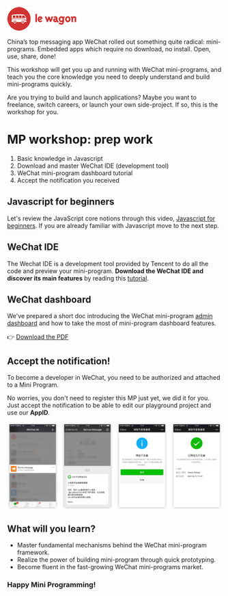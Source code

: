 ![notification](images/logo-wagon.png)

China’s top messaging app WeChat rolled out something quite radical: mini-programs. Embedded apps which require no download, no install. Open, use, share, done!

This workshop will get you up and running with WeChat mini-programs, and teach you the core knowledge you need to deeply understand and build mini-programs quickly.

Are you trying to build and launch applications? Maybe you want to freelance, switch careers, or launch your own side-project. If so, this is the workshop for you.


# MP workshop: prep work

1.  Basic knowledge in Javascript
2. Download and master WeChat IDE (development tool) 
3. WeChat mini-program dashboard tutorial 
4.  Accept the notification you received


## Javascript for beginners

Let's review the JavaScript core notions through this video, [Javascript for beginners](https://www.youtube.com/watch?v=BEJ3d6IgmVk).
If you are already familiar with Javascript move to the next step.


## WeChat IDE 

The Wechat IDE is a development tool provided by Tencent to do all the code and preview your mini-program. 
**Download the WeChat IDE and discover its main features** by reading this [tutorial](https://github.com/apelegri/wechat-miniprogram-wiki#wechat-ide).

## WeChat dashboard

We've prepared a short doc introducing the WeChat mini-program [admin dashboard](https://mp.weixin.qq.com/) and how to take the most of mini-program dashboard features. 

👉 [Download the PDF](dashboard-presentation.pdf)

## Accept the notification! 

To become a developer in WeChat, you need to be authorized and attached to a Mini Program. 

No worries, you don't need to register this MP just yet, we did it for you. Just accept the notification to be able to edit our playground project and use our **AppID**.

![notification](images/notification.png) 

## What will you learn? 

- Master fundamental mechanisms behind the WeChat mini-program framework. 
- Realize the power of building mini-program through quick prototyping.
- Become fluent in the fast-growing WeChat mini-programs market.

### Happy Mini Programming!
